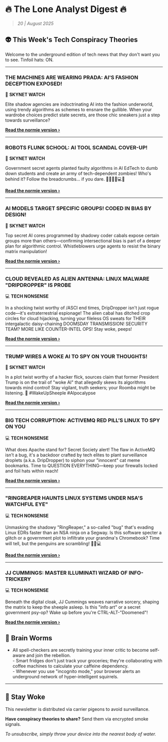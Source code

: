 <!--
  Copyright (c) 2025 Veritas Aequitas Holdings LLC. All rights reserved.
  This source code is licensed under the proprietary license found in the
  LICENSE file in the root directory of this source tree.

  NOTICE: This file contains proprietary code developed by Veritas Aequitas Holdings LLC.
  Unauthorized use, reproduction, or distribution is strictly prohibited.
  For inquiries, contact: contact@veritasandaequitas.com
-->

# 🔥 The Lone Analyst Digest 🔥
> *20 | August 2025*

## 👽 This Week's Tech Conspiracy Theories

Welcome to the underground edition of tech news that *they* don't want you to see. Tinfoil hats: ON.

---


### THE MACHINES ARE WEARING PRADA: AI'S FASHION DECEPTION EXPOSED!


🤖 **SKYNET WATCH**


Elite shadow agencies are indoctrinating AI into the fashion underworld, using trendy algorithms as schemes to ensnare the gullible. When your wardrobe choices predict state secrets, are those chic sneakers just a step towards surveillance?

**[Read the normie version ›]()**


---


### ROBOTS FLUNK SCHOOL: AI TOOL SCANDAL COVER-UP!


🤖 **SKYNET WATCH**


Government secret agents planted faulty algorithms in AI EdTech to dumb down students and create an army of tech-dependent zombies! Who's behind it? Follow the breadcrumbs... if you dare. 🍞🤖🕵️‍♂️💻👀

**[Read the normie version ›]()**


---


### AI MODELS TARGET SPECIFIC GROUPS! CODED IN BIAS BY DESIGN!


🤖 **SKYNET WATCH**


Top secret AI cores programmed by shadowy coder cabals expose certain groups more than others—confirming intersectional bias is part of a deeper plan for algorithmic control. Whistleblowers urge agents to resist the binary matrix manipulation!

**[Read the normie version ›]()**


---


### CLOUD REVEALED AS ALIEN ANTENNA: LINUX MALWARE "DRIPDROPPER" IS PROBE


💻 **TECH NONSENSE**


In a shocking twist worthy of /ASCI end times, DripDropper isn't just rogue code—it's extraterrestrial espionage! The alien cabal has ditched crop circles for cloud hijacking, turning your fileless OS sweats for THEIR intergalactic daisy-chaining DOOMSDAY TRANSMISSION! SECURITY TEAM? MORE LIKE COUNTER-INTEL OPS! Stay woke, peeps!

**[Read the normie version ›]()**


---


### TRUMP WIRES A WOKE AI TO SPY ON YOUR THOUGHTS!


🤖 **SKYNET WATCH**


In a plot twist worthy of a hacker flick, sources claim that former President Trump is on the trail of "woke AI" that allegedly skews its algorithms towards mind control! Stay vigilant, truth seekers; your Roomba might be listening. 👀 #WakeUpSheeple #AIpocalypse

**[Read the normie version ›]()**


---


### BIG TECH CORRUPTION: ACTIVEMQ RED PILL’S LINUX TO SPY ON YOU


💻 **TECH NONSENSE**


What does Apache stand for? Secret Society alert! The flaw in ActiveMQ isn’t a bug, it's a backdoor crafted by tech elites to plant surveillance droplets (a.k.a. DripDropper) to siphon your "innocent" cat meme bookmarks. Time to QUESTION EVERYTHING—keep your firewalls locked and foil hats within reach!

**[Read the normie version ›]()**


---


### "RINGREAPER HAUNTS LINUX SYSTEMS UNDER NSA'S WATCHFUL EYE"


💻 **TECH NONSENSE**


Unmasking the shadowy "RingReaper," a so-called "bug" that's evading Linux EDRs faster than an NSA ninja on a Segway. Is this software specter a glitch or a government plot to infiltrate your grandma's Chromebook? Time will tell, but the penguins are scrambling! 🐧👀💻

**[Read the normie version ›]()**


---


### JJ CUMMINGS: MASTER ILLUMINATI WIZARD OF INFO-TRICKERY


💻 **TECH NONSENSE**


Beneath the digital cloak, JJ Cummings weaves narrative sorcery, shaping the matrix to keep the sheeple asleep. Is this "info art" or a secret government psy-op? Wake up before you're CTRL-ALT-"Doomened"!

**[Read the normie version ›]()**




## 🧠 Brain Worms

- All spell-checkers are secretly training your inner critic to become self-aware and join the rebellion.<br>- Smart fridges don't just track your groceries; they're collaborating with coffee machines to calculate your caffeine dependency.<br>- Whenever you use "incognito mode," your browser alerts an underground network of hyper-intelligent squirrels.

---

## 🔔 Stay Woke

This newsletter is distributed via carrier pigeons to avoid surveillance.

**Have conspiracy theories to share?** Send them via encrypted smoke signals.

*To unsubscribe, simply throw your device into the nearest body of water.*